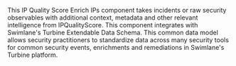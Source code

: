 This IP Quality Score Enrich IPs component takes incidents or raw security observables with additional context, metadata and other relevant intelligence from IPQualityScore. This component integrates with Swimlane's Turbine Extendable Data Schema. This common data model allows security practitioners to standardize data across many security tools for common security events, enrichments and remediations in Swimlane's Turbine platform.
